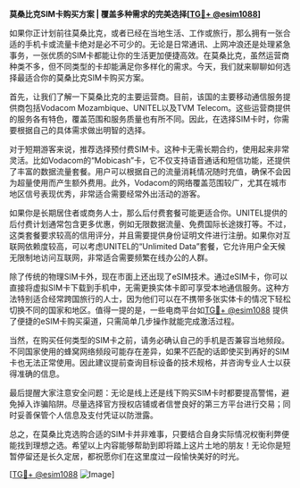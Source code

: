 **莫桑比克SIM卡购买方案 | 覆盖多种需求的完美选择[[TG💪+ @esim1088](https://t.me/s/esim1088)]**

如果你正计划前往莫桑比克，或者已经在当地生活、工作或旅行，那么拥有一张合适的手机卡或流量卡绝对是必不可少的。无论是日常通讯、上网冲浪还是处理紧急事务，一张优质的SIM卡都能让你的生活更加便捷高效。在莫桑比克，虽然运营商种类不多，但不同类型的卡却能满足你多样化的需求。今天，我们就来聊聊如何选择最适合你的莫桑比克SIM卡购买方案。

首先，让我们了解一下莫桑比克的主要运营商。目前，该国的主要移动通信服务提供商包括Vodacom Mozambique、UNITEL以及TVM Telecom。这些运营商提供的服务各有特色，覆盖范围和服务质量也有所不同。因此，在选择SIM卡时，你需要根据自己的具体需求做出明智的选择。

对于短期游客来说，推荐选择预付费SIM卡。这种卡无需长期合约，使用起来非常灵活。比如Vodacom的“Mobicash”卡，它不仅支持语音通话和短信功能，还提供了丰富的数据流量套餐。用户可以根据自己的流量消耗情况随时充值，确保不会因为超量使用而产生额外费用。此外，Vodacom的网络覆盖范围较广，尤其在城市地区信号表现优秀，非常适合需要经常外出活动的游客。

如果你是长期居住者或商务人士，那么后付费套餐可能更适合你。UNITEL提供的后付费计划通常包含更多优惠，例如无限数据流量、免费国际长途拨打等。不过，这类套餐要求较高的信用评分，并且需要提供身份证明文件进行注册。如果你对互联网依赖度较高，可以考虑UNITEL的“Unlimited Data”套餐，它允许用户全天候无限制地访问互联网，非常适合需要频繁在线办公的人群。

除了传统的物理SIM卡外，现在市面上还出现了eSIM技术。通过eSIM卡，你可以直接将虚拟SIM卡下载到手机中，无需更换实体卡即可享受本地通信服务。这种方法特别适合经常跨国旅行的人士，因为他们可以在不携带多张实体卡的情况下轻松切换不同的国家和地区。值得一提的是，一些电商平台如[TG💪+ @esim1088](https://t.me/s/esim1088) 提供了便捷的eSIM卡购买渠道，只需简单几步操作就能完成激活过程。

当然，在购买任何类型的SIM卡之前，请务必确认自己的手机是否兼容当地频段。不同国家使用的蜂窝网络频段可能存在差异，如果不匹配的话即使买到再好的SIM卡也无法正常使用。因此建议提前查询目标设备的技术规格，并咨询专业人士以获得准确的信息。

最后提醒大家注意安全问题：无论是线上还是线下购买SIM卡时都要提高警惕，避免掉入诈骗陷阱。尽量选择官方授权店铺或者信誉良好的第三方平台进行交易；同时妥善保管个人信息及支付凭证以防泄露。

总之，在莫桑比克选购合适的SIM卡并非难事，只要结合自身实际情况权衡利弊便能找到理想之选。希望以上内容能够帮助到即将踏上这片土地的朋友！无论你是短暂停留还是长久定居，都祝愿你们在这里度过一段愉快美好的时光。

[[TG💪+ @esim1088](https://t.me/s/esim1088) ![Image](https://i.postimg.cc/4NQfJmqS/Snipaste-2025-05-13-00-14-12.png)]